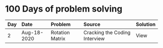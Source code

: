 # 100 Days of problem solving

| Day | Date        | Problem         | Source                        | Solution |
|:----|:------------|:----------------|:------------------------------|:---------|
| 2   | Aug-18-2020 | Rotation Matrix | Cracking the Coding Interview | View     |


